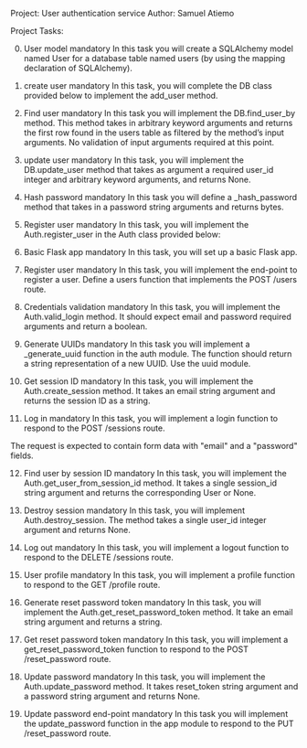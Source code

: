 Project: User authentication service
Author: Samuel Atiemo

Project Tasks:

0. User model
mandatory
In this task you will create a SQLAlchemy model named User for a database table named users (by using the mapping declaration of SQLAlchemy).

1. create user
mandatory
In this task, you will complete the DB class provided below to implement the add_user method.

2. Find user
mandatory
In this task you will implement the DB.find_user_by method. This method takes in arbitrary keyword arguments and returns the first row found in the users table as filtered by the method’s input arguments. No validation of input arguments required at this point.

3. update user
mandatory
In this task, you will implement the DB.update_user method that takes as argument a required user_id integer and arbitrary keyword arguments, and returns None.

4. Hash password
mandatory
In this task you will define a _hash_password method that takes in a password string arguments and returns bytes.

5. Register user
mandatory
In this task, you will implement the Auth.register_user in the Auth class provided below:

6. Basic Flask app
mandatory
In this task, you will set up a basic Flask app.

7. Register user
mandatory
In this task, you will implement the end-point to register a user. Define a users function that implements the POST /users route.

8. Credentials validation
mandatory
In this task, you will implement the Auth.valid_login method. It should expect email and password required arguments and return a boolean.

9. Generate UUIDs
mandatory
In this task you will implement a _generate_uuid function in the auth module. The function should return a string representation of a new UUID. Use the uuid module.

10. Get session ID
mandatory
In this task, you will implement the Auth.create_session method. It takes an email string argument and returns the session ID as a string.

11. Log in
mandatory
In this task, you will implement a login function to respond to the POST /sessions route.

The request is expected to contain form data with "email" and a "password" fields.

12. Find user by session ID
mandatory
In this task, you will implement the Auth.get_user_from_session_id method. It takes a single session_id string argument and returns the corresponding User or None.

13. Destroy session
mandatory
In this task, you will implement Auth.destroy_session. The method takes a single user_id integer argument and returns None.

14. Log out
mandatory
In this task, you will implement a logout function to respond to the DELETE /sessions route.

15. User profile
mandatory
In this task, you will implement a profile function to respond to the GET /profile route.

16. Generate reset password token
mandatory
In this task, you will implement the Auth.get_reset_password_token method. It take an email string argument and returns a string.

17. Get reset password token
mandatory
In this task, you will implement a get_reset_password_token function to respond to the POST /reset_password route.

18. Update password
mandatory
In this task, you will implement the Auth.update_password method. It takes reset_token string argument and a password string argument and returns None.

19. Update password end-point
mandatory
In this task you will implement the update_password function in the app module to respond to the PUT /reset_password route.


